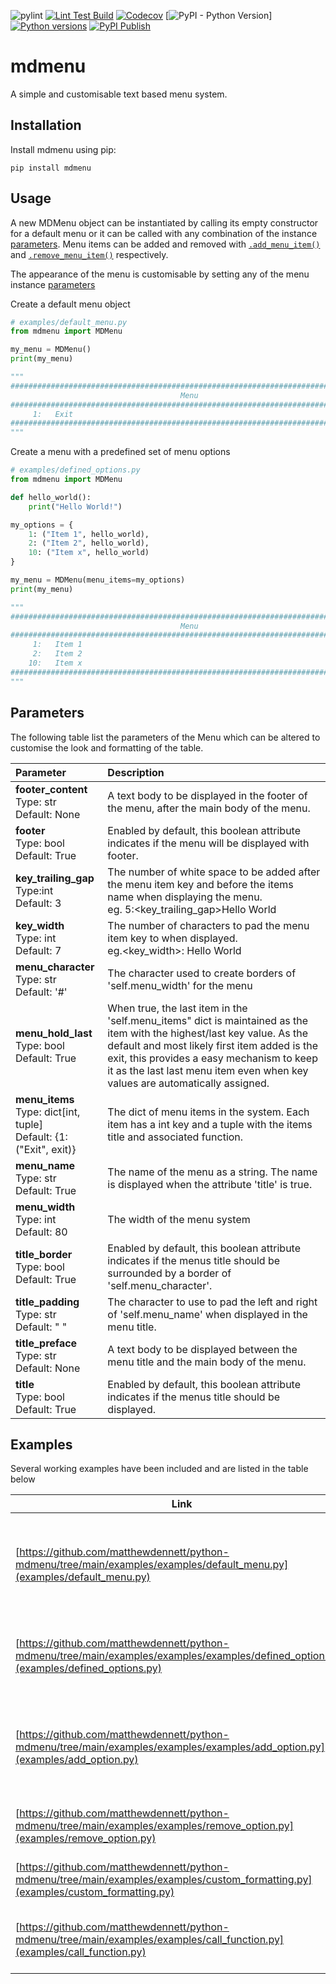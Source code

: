 ![pylint](https://img.shields.io/badge/PyLint-9.62-yellow?logo=python&logoColor=white)
[![Lint Test Build](https://github.com/matthewdennett/python-mdmenu/actions/workflows/list-test-build.yml/badge.svg)](https://github.com/matthewdennett/python-mdmenu/actions/workflows/list-test-build.yml)
[![Codecov](https://codecov.io/gh/matthewdennett/python-mdmenu/branch/main/graph/badge.svg)](https://codecov.io/gh/matthewdennett/python-mdmenu)
[![PyPI - Python Version](https://img.shields.io/pypi/pyversions/mdmenu)]
[![Python versions](https://img.shields.io/pypi/pyversions/mdmenu)](https://pypi.org/project/mdmenu/)
[![PyPI Publish](https://github.com/matthewdennett/python-mdmenu/actions/workflows/pypi-publish.yml/badge.svg)](https://github.com/matthewdennett/python-mdmenu/actions/workflows/pypi-publish.yml)

# mdmenu

A simple and customisable text based menu system.


## Installation
Install mdmenu using pip:

```console
pip install mdmenu
```

## Usage

A new MDMenu object can be instantiated by calling its empty constructor for a default menu or it can be called with any combination of the instance [parameters](#parameters). Menu items can be added and removed with [```.add_menu_item()```](examples/add_option.py) and [```.remove_menu_item()```](examples/remove_option.py) respectively.

The appearance of the menu is customisable by setting any of the menu instance [parameters](#parameters)


Create a default menu object
```python
# examples/default_menu.py
from mdmenu import MDMenu

my_menu = MDMenu()
print(my_menu)

"""
################################################################################
                                      Menu
################################################################################
     1:   Exit
################################################################################
"""
```

Create a menu with a predefined set of menu options
```python
# examples/defined_options.py
from mdmenu import MDMenu

def hello_world():
    print("Hello World!")

my_options = {
    1: ("Item 1", hello_world),
    2: ("Item 2", hello_world),
    10: ("Item x", hello_world)
}

my_menu = MDMenu(menu_items=my_options)
print(my_menu)

"""
################################################################################
                                      Menu
################################################################################
     1:   Item 1
     2:   Item 2
    10:   Item x
################################################################################
"""
```



## Parameters

The following table list the parameters of the Menu which can be altered to customise the look and
formatting of the table.

| Parameter | Description |
| :--- | :--- |
| **footer_content** <br>Type: str <br>Default: None | A text body to be displayed in the footer of the menu, after the main body of the menu. |
| **footer** <br>Type: bool <br>Default: True        | Enabled by default, this boolean attribute indicates if the menu will be displayed with footer. |
| **key_trailing_gap**<br>Type:int <br>Default: 3    | The number of white space to be added after the menu item key and before the items name when displaying the menu. <br>eg.     5:<key_trailing_gap>Hello World |
| **key_width** <br>Type: int <br>Default: 7         | The number of characters to pad the menu item key to when displayed.<br>eg.<key_width>:     Hello World |
| **menu_character** <br>Type: str <br>Default: '#'  | The character used to create borders of 'self.menu_width' for the menu |
| **menu_hold_last** <br>Type: bool <br>Default: True | When true, the last item in the 'self.menu_items" dict is maintained as the item with the highest/last key value. As the default and most likely first item added is the exit, this provides a easy mechanism to keep it as the last last menu item even when key values are automatically assigned. |
| **menu_items** <br>Type: dict[int, tuple] <br>Default: {1: ("Exit", exit)} | The dict of menu items in the system. Each item has a int key and a tuple with the items title and associated function. |
| **menu_name** <br>Type: str <br>Default: True      | The name of the menu as a string. The name is displayed when the attribute 'title' is true. |
| **menu_width** <br>Type: int <br>Default: 80       | The width of the menu system |
| **title_border** <br>Type: bool <br>Default: True  | Enabled by default, this boolean attribute indicates if the menus title should be surrounded by a border of 'self.menu_character'. |
| **title_padding** <br>Type: str <br>Default: " "   | The character to use to pad the left and right of 'self.menu_name' when displayed in the menu title.  |
| **title_preface** <br>Type: str <br>Default: None  | A text body to be displayed between the menu title and the main body of the menu. |
| **title** <br>Type: bool <br>Default: True         | Enabled by default, this boolean attribute indicates if the menus title should be displayed.  |


## Examples
Several working examples have been included and are listed in the table below

| Link | Description |
| --- | --- |
| [https://github.com/matthewdennett/python-mdmenu/tree/main/examples/examples/default_menu.py](examples/default_menu.py)| Create an empty menu with the default formatting and implied exit menu option|
| [https://github.com/matthewdennett/python-mdmenu/tree/main/examples/examples/examples/defined_options.py](examples/defined_options.py)| Create a menu with a predefined set of menu options |
| [https://github.com/matthewdennett/python-mdmenu/tree/main/examples/examples/examples/add_option.py](examples/add_option.py)| Add a menu option with a defined index key and with out and index key |
| [https://github.com/matthewdennett/python-mdmenu/tree/main/examples/examples/remove_option.py](examples/remove_option.py)| Remove a menu option from the menu |
| [https://github.com/matthewdennett/python-mdmenu/tree/main/examples/examples/custom_formatting.py](examples/custom_formatting.py)| Create menu with custom formatting |
| [https://github.com/matthewdennett/python-mdmenu/tree/main/examples/examples/call_function.py](examples/call_function.py)| Call a function selected from the menu |

